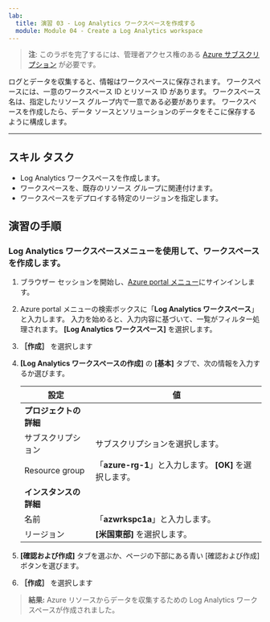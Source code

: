 ```yaml
---
lab:
  title: 演習 03 - Log Analytics ワークスペースを作成する
  module: Module 04 - Create a Log Analytics workspace
---
```



>**注**: このラボを完了するには、管理者アクセス権のある [Azure サブスクリプション](https://azure.microsoft.com/en-us/free/?azure-portal=true) が必要です。 


ログとデータを収集すると、情報はワークスペースに保存されます。 ワークスペースには、一意のワークスペース ID とリソース ID があります。 ワークスペース名は、指定したリソース グループ内で一意である必要があります。 ワークスペースを作成したら、データ ソースとソリューションのデータをそこに保存するように構成します。 

---

## スキル タスク

- Log Analytics ワークスペースを作成します。
- ワークスペースを、既存のリソース グループに関連付けます。
- ワークスペースをデプロイする特定のリージョンを指定します。

## 演習の手順 

### Log Analytics ワークスペースメニューを使用して、ワークスペースを作成します。

1. ブラウザー セッションを開始し、[Azure portal メニュー](https://portal.azure.com/)にサインインします。
   
2. Azure portal メニューの検索ボックスに「**Log Analytics ワークスペース**」と入力します。 入力を始めると、入力内容に基づいて、一覧がフィルター処理されます。 **[Log Analytics ワークスペース]** を選択します。

4. **［作成］** を選択します

5. **[Log Analytics ワークスペースの作成]** の **[基本]** タブで、次の情報を入力するか選びます。
   
   |設定|値|
   |---|---|
   |**プロジェクトの詳細**|
   |サブスクリプション|サブスクリプションを選択します。|
   |Resource group|「**azure-rg-1**」と入力します。 **[OK]** を選択します。|
   |**インスタンスの詳細**|
   |名前|「**azwrkspc1a**」と入力します。|
   |リージョン|**[米国東部]** を選択します。|

6. **[確認および作成]** タブを選ぶか、ページの下部にある青い [確認および作成] ボタンを選びます。
  
8. **［作成］** を選択します

> **結果:** Azure リソースからデータを収集するための Log Analytics ワークスペースが作成されました。
